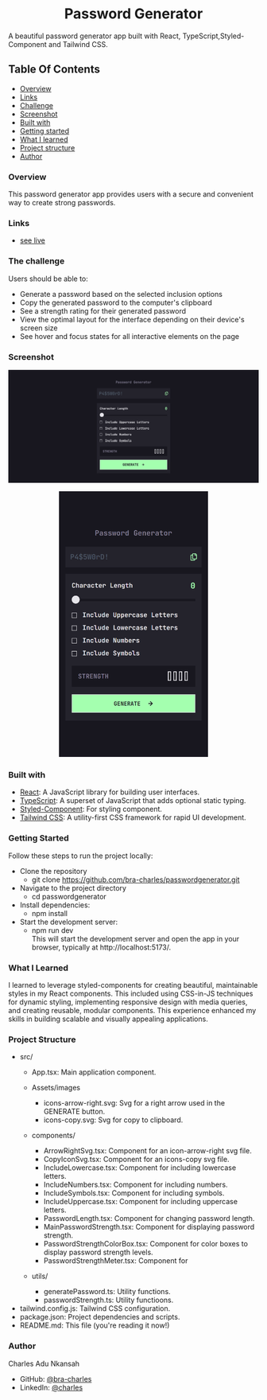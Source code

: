 
<h1 align="center">Password Generator</h1>
A beautiful password generator app built with React, TypeScript,Styled-Component and Tailwind CSS.  

## Table Of Contents

  - [Overview](#overview)
  - [Links](#links)
  - [Challenge](#challenge)
  - [Screenshot](#screenshot)
  - [Built with](#built-with)
  - [Getting started](#getting-started)
  - [What I learned](#what-i-learned)
  - [Project structure](#project-structure)
  - [Author](#author)


 
### Overview
This password generator app provides users with a secure and convenient way to create strong passwords.

### Links
- [see live](https://password-generator-005c.netlify.app)

### The challenge

Users should be able to:

- Generate a password based on the selected inclusion options
- Copy the generated password to the computer's clipboard
- See a strength rating for their generated password
- View the optimal layout for the interface depending on their device's screen size
- See hover and focus states for all interactive elements on the page

### Screenshot
![Password Generator-Desktop](src/assets/images/screenshot-desktop.png)
<p align="center">
  <img src="src/assets/images/screenshot-mobile.png" alt="Password Generator Screenshot" width="300"/>
</p>

  

### Built with
- [React](https://react.dev/): A JavaScript library for building user interfaces.
- [TypeScript](https://www.typescriptlang.org/docs/handbook/typescript-in-5-minutes.html): A       superset of JavaScript that adds optional static typing.
- [Styled-Component](https://styled-components.com/docs): For styling component.
- [Tailwind CSS](https://tailwindcss.com/docs/guides/vite): A utility-first CSS framework for rapid UI development.

### Getting Started
 
 Follow these steps to run the project locally:

- Clone the repository
  - git clone https://github.com/bra-charles/passwordgenerator.git
- Navigate to the project directory
  - cd passwordgenerator
- Install dependencies:
    - npm install
- Start the development server:
    - npm run dev        
  This will start the development server and open the app in your browser, typically at http://localhost:5173/.


 ### What I Learned
  I learned to leverage styled-components for creating beautiful, maintainable styles in my React components. This included using CSS-in-JS techniques for dynamic styling, implementing responsive design with media queries, and creating reusable, modular components. This experience enhanced my skills in building scalable and visually appealing applications.


### Project Structure
- src/
   - App.tsx: Main application component.
   - Assets/images
     - icons-arrow-right.svg: Svg for a right arrow used in the GENERATE button.
     - icons-copy.svg: Svg for copy to clipboard.  
   - components/

     - ArrowRightSvg.tsx: Component for an icon-arrow-right svg file. 
     - CopyIconSvg.tsx: Component for an icons-copy svg file. 
     - IncludeLowercase.tsx: Component for including lowercase letters.
     - IncludeNumbers.tsx: Component for including numbers.
     - IncludeSymbols.tsx: Component for including symbols.
     - IncludeUppercase.tsx: Component for including uppercase letters.
     - PasswordLength.tsx: Component for changing password length.
     - MainPasswordStrength.tsx: Component for displaying password strength.    
     - PasswordStrengthColorBox.tsx: Component for color boxes to display password strength levels.
     - PasswordStrengthMeter.tsx: Component for   
   - utils/
     - generatePassword.ts: Utility functions.
     - passwordStrength.ts: Utility functioons.  
- tailwind.config.js: Tailwind CSS configuration.
- package.json: Project dependencies and scripts.
- README.md: This file (you're reading it now!)


### Author
  Charles Adu Nkansah
- GitHub: [@bra-charles]()
- LinkedIn: [@charles](https://www.linkedin.com/in/charles-adu-nkansah/)
